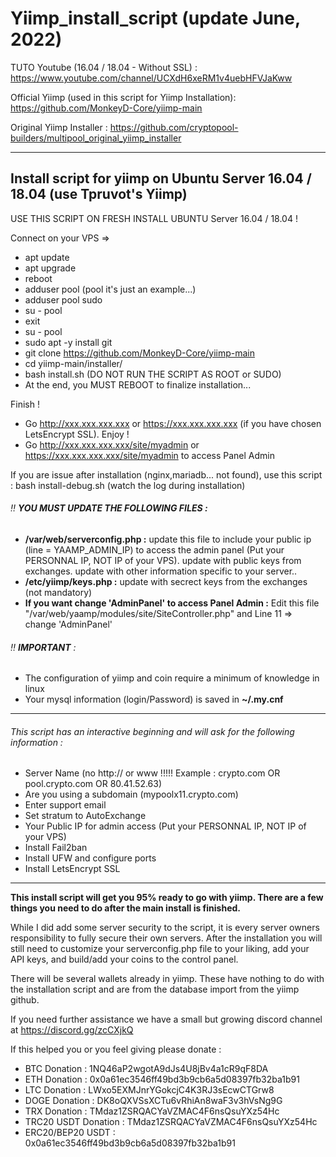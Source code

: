 # Yiimp_install_script (update June, 2022)

TUTO Youtube (16.04 / 18.04 - Without SSL) : https://www.youtube.com/channel/UCXdH6xeRM1v4uebHFVJaKww

Official Yiimp (used in this script for Yiimp Installation): https://github.com/MonkeyD-Core/yiimp-main

Original Yiimp Installer : https://github.com/cryptopool-builders/multipool_original_yiimp_installer


***********************************

## Install script for yiimp on Ubuntu Server 16.04 / 18.04 (use Tpruvot's Yiimp)

USE THIS SCRIPT ON FRESH INSTALL UBUNTU Server 16.04 / 18.04 !

Connect on your VPS =>
- apt update
- apt upgrade
- reboot
- adduser pool (pool it's just an example...)
- adduser pool sudo
- su - pool
- exit 
- su - pool
- sudo apt -y install git
- git clone https://github.com/MonkeyD-Core/yiimp-main
- cd yiimp-main/installer/
- bash install.sh (DO NOT RUN THE SCRIPT AS ROOT or SUDO)
- At the end, you MUST REBOOT to finalize installation...

Finish !
- Go http://xxx.xxx.xxx.xxx or https://xxx.xxx.xxx.xxx (if you have chosen LetsEncrypt SSL). Enjoy !
- Go http://xxx.xxx.xxx.xxx/site/myadmin or https://xxx.xxx.xxx.xxx/site/myadmin to access Panel Admin

If you are issue after installation (nginx,mariadb... not found), use this script : bash install-debug.sh (watch the log during installation)


###### :bangbang: **YOU MUST UPDATE THE FOLLOWING FILES :**
- **/var/web/serverconfig.php :** update this file to include your public ip (line = YAAMP_ADMIN_IP) to access the admin panel (Put your PERSONNAL IP, NOT IP of your VPS). update with public keys from exchanges. update with other information specific to your server..
- **/etc/yiimp/keys.php :** update with secrect keys from the exchanges (not mandatory)
- **If you want change 'AdminPanel' to access Panel Admin :** Edit this file "/var/web/yaamp/modules/site/SiteController.php" and Line 11 => change 'AdminPanel'


###### :bangbang: **IMPORTANT** : 

- The configuration of yiimp and coin require a minimum of knowledge in linux
- Your mysql information (login/Password) is saved in **~/.my.cnf**

***********************************

###### This script has an interactive beginning and will ask for the following information :

- Server Name (no http:// or www !!!!! Example : crypto.com OR pool.crypto.com OR 80.41.52.63)
- Are you using a subdomain (mypoolx11.crypto.com)
- Enter support email
- Set stratum to AutoExchange
- Your Public IP for admin access (Put your PERSONNAL IP, NOT IP of your VPS)
- Install Fail2ban
- Install UFW and configure ports
- Install LetsEncrypt SSL

***********************************

**This install script will get you 95% ready to go with yiimp. There are a few things you need to do after the main install is finished.**

While I did add some server security to the script, it is every server owners responsibility to fully secure their own servers. After the installation you will still need to customize your serverconfig.php file to your liking, add your API keys, and build/add your coins to the control panel. 

There will be several wallets already in yiimp. These have nothing to do with the installation script and are from the database import from the yiimp github. 

If you need further assistance we have a small but growing discord channel at https://discord.gg/zcCXjkQ

If this helped you or you feel giving please donate : 
- BTC Donation : 1NQ46aP2wgotA9dJs4U8jBv4a1cR9qF8DA
- ETH Donation : 0x0a61ec3546ff49bd3b9cb6a5d08397fb32ba1b91
- LTC Donation : LWxo5EXMJnrYGokcjC4K3RJ3sEcwCTGrw8
- DOGE Donation : DK8oQXVSsXCTu6vRhiAn8waF3v3hVsNg9G
- TRX Donation : TMdaz1ZSRQACYaVZMAC4F6nsQsuYXz54Hc
- TRC20 USDT Donation : TMdaz1ZSRQACYaVZMAC4F6nsQsuYXz54Hc
- ERC20/BEP20 USDT  : 0x0a61ec3546ff49bd3b9cb6a5d08397fb32ba1b91
